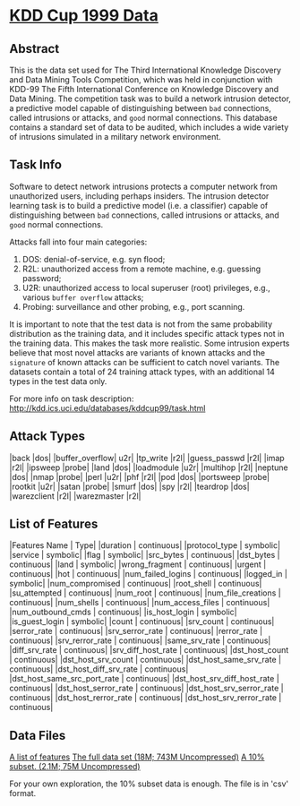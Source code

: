 # [KDD Cup 1999 Data](http://kdd.ics.uci.edu/databases/kddcup99/kddcup99.html)

## Abstract

This is the data set used for The Third International Knowledge Discovery and Data Mining Tools Competition, which was held in conjunction with KDD-99 The Fifth International Conference on Knowledge Discovery and Data Mining. The competition task was to build a network intrusion detector, a predictive model capable of distinguishing between `bad` connections, called intrusions or attacks, and `good` normal connections. This database contains a standard set of data to be audited, which includes a wide variety of intrusions simulated in a military network environment.

## Task Info

Software to detect network intrusions protects a computer network from unauthorized users, including perhaps insiders.  The intrusion detector learning task is to build a predictive model (i.e. a classifier) capable of distinguishing between `bad` connections, called intrusions or attacks, and `good` normal connections.

Attacks fall into four main categories:

1. DOS: denial-of-service, e.g. syn flood;
2. R2L: unauthorized access from a remote machine, e.g. guessing password;
3. U2R:  unauthorized access to local superuser (root) privileges, e.g., various `buffer overflow` attacks; 
4. Probing: surveillance and other probing, e.g., port scanning.

It is important to note that the test data is not from the same probability distribution as the training data, and it includes specific attack types not in the training data.  This makes the task more realistic.  Some intrusion experts believe that most novel attacks are variants of known attacks and the `signature` of known attacks can be sufficient to catch novel variants.  The datasets contain a total of 24 training attack types, with an additional 14 types in the test data only. 

For more info on task description: http://kdd.ics.uci.edu/databases/kddcup99/task.html

## Attack Types

|back 			|dos|
|buffer_overflow| u2r|
|tp_write 		|r2l|
|guess_passwd 	|r2l|
|imap 			|r2l|
|ipsweep 		|probe|
|land 			|dos|
|loadmodule 	|u2r|
|multihop 		|r2l|
|neptune 		|dos|
|nmap 			|probe|
|perl 			|u2r|
|phf 			|r2l|
|pod 			|dos|
|portsweep 		|probe|
|rootkit 		|u2r|
|satan 			|probe|
|smurf 			|dos|
|spy 			|r2l|
|teardrop 		|dos|
|warezclient 	|r2l|
|warezmaster 	|r2l|

## List of Features

|Features Name | Type|
|duration | continuous|
|protocol_type | symbolic|
|service | symbolic|
|flag | symbolic|
|src_bytes | continuous|
|dst_bytes | continuous|
|land | symbolic|
|wrong_fragment | continuous|
|urgent | continuous|
|hot | continuous|
|num_failed_logins | continuous|
|logged_in | symbolic|
|num_compromised | continuous|
|root_shell | continuous|
|su_attempted | continuous|
|num_root | continuous|
|num_file_creations | continuous|
|num_shells | continuous|
|num_access_files | continuous|
|num_outbound_cmds | continuous|
|is_host_login | symbolic|
|is_guest_login | symbolic|
|count | continuous|
|srv_count | continuous|
|serror_rate | continuous|
|srv_serror_rate | continuous|
|rerror_rate | continuous|
|srv_rerror_rate | continuous|
|same_srv_rate | continuous|
|diff_srv_rate | continuous|
|srv_diff_host_rate | continuous|
|dst_host_count | continuous|
|dst_host_srv_count | continuous|
|dst_host_same_srv_rate | continuous|
|dst_host_diff_srv_rate | continuous|
|dst_host_same_src_port_rate | continuous|
|dst_host_srv_diff_host_rate | continuous|
|dst_host_serror_rate | continuous|
|dst_host_srv_serror_rate | continuous|
|dst_host_rerror_rate | continuous|
|dst_host_srv_rerror_rate | continuous|

## Data Files

[A list of features](http://kdd.ics.uci.edu/databases/kddcup99/kddcup.names)
[The full data set (18M; 743M Uncompressed)](http://kdd.ics.uci.edu/databases/kddcup99/kddcup.data.gz)
[A 10% subset. (2.1M; 75M Uncompressed)](http://kdd.ics.uci.edu/databases/kddcup99/kddcup.data_10_percent.gz)

For your own exploration, the 10% subset data is enough. The file is in 'csv' format.